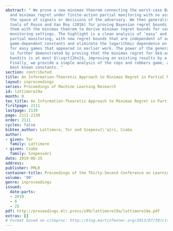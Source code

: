 ```yaml
---
abstract: " We prove a new minimax theorem connecting the worst-case Bayesian regret
  and minimax regret under finite-action partial monitoring with no assumptions on
  the space of signals or decisions of the adversary. We then generalise the information-theoretic
  tools of Russo and Van Roy (2016) for proving Bayesian regret bounds and combine
  them with the minimax theorem to derive minimax regret bounds for various partial
  monitoring settings. The highlight is a clean analysis of ‘easy’ and ‘hard’ finite
  partial monitoring, with new regret bounds that are independent of arbitrarily large
  game-dependent constants and eliminate the logarithmic dependence on the horizon
  for easy games that appeared in earlier work. The power of the generalised machinery
  is further demonstrated by proving that the minimax regret for $k$-armed adversarial
  bandits is at most $\\sqrt{2kn}$, improving on existing results by a factor of 2.
  Finally, we provide a simple analysis of the cops and robbers game, also improving
  best known constants. "
section: contributed
title: An Information-Theoretic Approach to Minimax Regret in Partial Monitoring
layout: inproceedings
series: Proceedings of Machine Learning Research
id: lattimore19a
month: 0
tex_title: An Information-Theoretic Approach to Minimax Regret in Partial Monitoring
firstpage: 2111
lastpage: 2139
page: 2111-2139
order: 2111
cycles: false
bibtex_author: Lattimore, Tor and Szepesv{\'a}ri, Csaba
author:
- given: Tor
  family: Lattimore
- given: Csaba
  family: Szepesvári
date: 2019-06-25
address: 
publisher: PMLR
container-title: Proceedings of the Thirty-Second Conference on Learning Theory
volume: '99'
genre: inproceedings
issued:
  date-parts:
  - 2019
  - 6
  - 25
pdf: http://proceedings.mlr.press/v99/lattimore19a/lattimore19a.pdf
extras: []
# Format based on citeproc: http://blog.martinfenner.org/2013/07/30/citeproc-yaml-for-bibliographies/
---
```

